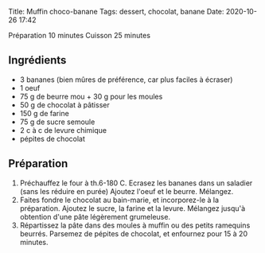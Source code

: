 Title: Muffin choco-banane
Tags: dessert, chocolat, banane
Date:  2020-10-26 17:42

Préparation 10 minutes
Cuisson 25 minutes

## Ingrédients
- 3 bananes (bien mûres de préférence, car plus faciles à écraser)
- 1 oeuf
- 75 g de beurre mou + 30 g pour les moules
- 50 g de chocolat à pâtisser 
- 150 g de farine 
- 75 g de sucre semoule
- 2 c à c de levure chimique 
- pépites de chocolat

## Préparation
1. Préchauffez le four à th.6-180 C. Ecrasez les bananes dans un saladier (sans les réduire en purée) Ajoutez l'oeuf et le beurre. Mélangez.
2. Faites fondre le chocolat au bain-marie, et incorporez-le à la préparation. Ajoutez le sucre, la farine et la levure. Mélangez jusqu'à obtention d'une pâte légèrement grumeleuse.
3. Répartissez la pâte dans des moules à muffin ou des petits ramequins beurrés. Parsemez de pépites de chocolat, et enfournez pour 15 à 20 minutes.